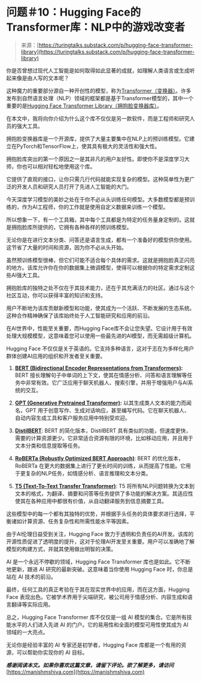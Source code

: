 <!--yml

类别: 未分类

日期: 2024-05-27 14:27:04

-->

# 问题＃10：Hugging Face的Transformer库：NLP中的游戏改变者

> 来源：[https://turingtalks.substack.com/p/hugging-face-transformer-library](https://turingtalks.substack.com/p/hugging-face-transformer-library)

你是否曾想过现代人工智能是如何取得如此显著的成就，如理解人类语言或生成听起来像是由人写的文本呢？

这种魔力的重要部分源自一种开创性的模型，称为[Transformer（变换器）](https://blogs.nvidia.com/blog/what-is-a-transformer-model/)。许多发布到自然语言处理（NLP）领域的框架都是基于Transformer模型的，其中一个重要的是[Hugging Face Transformer Library（拥抱脸变换器库）](https://huggingface.co/docs/transformers/index)。

在本文中，我将向你介绍为什么这个库不仅仅是另一款软件，而是工程师和研究人员的强大工具。

拥抱脸变换器库是一个开源库，提供了大量主要集中在NLP上的预训练模型。它建立在PyTorch和TensorFlow上，使其具有极大的灵活性和强大性。

拥抱脸库突出的第一个原因之一是其非凡的用户友好性。即使你不是深度学习大师，你也可以相对轻松地使用这个库。

它提供了直观的接口，让你只需几行代码就能实现复杂的模型。这种简单性为更广泛的开发人员和研究人员打开了先进人工智能的大门。

今天深度学习模型的美妙之处在于你不必从头训练任何模型。大多数模型都是预训练的，作为AI工程师，你的工作就是使用自定义数据来训练一个模型。

所以想象一下，有一个工具箱，其中每个工具都是为特定的任务量身定制的。这就是拥抱脸库所提供的，它拥有各种各样的预训练模型。

无论你是在进行文本分类、问答还是语言生成，都有一个准备好的模型供你使用。这节省了大量的时间和资源，因为你不必从头开始。

虽然预训练模型很棒，但它们可能不适合每个具体的需求。这就是拥抱脸真正闪亮的地方。该库允许你在你的数据集上微调模型，使得可以根据你的特定需求定制这些AI强大工具。

拥抱脸库的独特之处不仅在于其技术能力，还在于其充满活力的社区。通过与这个社区互动，你可以获得丰富的知识和支持。

用户不断地为该库贡献新模型和功能，使其成为一个活跃、不断发展的生态系统。这种合作精神确保了该库始终处于人工智能研究和应用的前沿。

在AI世界中，性能至关重要，而Hugging Face库不会让您失望。它设计用于有效处理大规模模型，这意味着您可以使用一些最先进的AI模型，而无需超级计算机。

Hugging Face 不仅仅是关于英语的。它支持多种语言，这对于志在为多样化用户群体创建AI应用的组织和开发者至关重要。

1.  **[BERT (Bidirectional Encoder Representations from Transformers)](https://huggingface.co/docs/transformers/model_doc/bert):** BERT 擅长理解句子中单词的上下文，使其在情感分析、问答和语言理解等任务中非常有效。它广泛应用于聊天机器人、搜索引擎，并用于增强用户与AI系统的交互。

1.  **[GPT (Generative Pretrained Transformer)](https://huggingface.co/gpt2):** 以其生成类人文本的能力而闻名，GPT 用于创意写作、生成对话响应，甚至编写代码。它在聊天机器人、自动内容生成工具和客户服务应用中特别受欢迎。

1.  **[DistilBERT](https://huggingface.co/docs/transformers/model_doc/distilbert)**: BERT 的简化版本，DistilBERT 具有类似的功能，但速度更快，需要的计算资源更少。它非常适合资源有限的环境，比如移动应用，并且用于文本分类和信息提取等任务。

1.  **[RoBERTa (Robustly Optimized BERT Approach)](https://huggingface.co/docs/transformers/model_doc/roberta)**: BERT 的优化版本，RoBERTa 在更大的数据集上进行了更长时间的训练，从而提高了性能。它用于更复杂的NLP任务，如情感分析、语言推理和文本分类。

1.  **[T5 (Text-To-Text Transfer Transformer)](https://huggingface.co/docs/transformers/model_doc/t5)**: T5 将所有NLP问题转换为文本到文本的格式，为翻译、摘要和问答等任务提供了多功能的解决方案。其适应性使其在各种应用中都很有价值，从自动翻译服务到信息摘要工具。

这些模型中的每一个都有其独特的优势，并根据手头任务的具体要求进行选择，平衡诸如计算资源、任务复杂性和所需性能水平等因素。

由于AI伦理日益受到关注，Hugging Face 致力于透明和负责任的AI开发。该库的开源性质促进了透明度的提升，这对于伦理AI开发至关重要。用户可以准确地了解模型的构建方式，并就其使用做出明智的决策。

AI 是一个永远不停歇的领域，Hugging Face Transformer 库也是如此。它不断地更新，跟进 AI 研究的最新突破。这意味着当你使用 Hugging Face 时，你总是站在 AI 技术的前沿。

最终，任何工具的真正考验在于其在现实世界中的应用，而在这方面，Hugging Face 表现出色。它被学术界用于尖端研究，被公司用于情感分析、内容生成和语言翻译等实际应用。

总之，Hugging Face Transformer 库不仅仅是一组 AI 模型的集合。它是所有技能水平的人们进入先进 AI 的门户。它的易用性和全面的模型可用性使其成为 AI 领域的一大亮点。

无论你是经验丰富的 AI 专家还是初学者，Hugging Face 库都是一个有用的资源，可以帮助你实现你的 AI 目标。

***感谢阅读本文。如果你喜欢这篇文章，请留下评论。欲了解更多，请访问*** [https://manishmshiva.com](https://manishmshiva.com)
